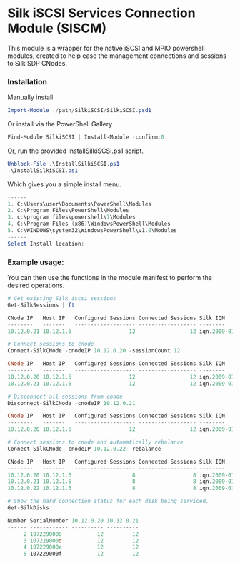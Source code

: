 # Silk iSCSI Services Connection Module (SISCM)
This module is a wrapper for the native iSCSI and MPIO powershell modules, created to help ease the management connections and sessions to Silk SDP CNodes. 

### Installation 
Manually install
```powershell
Import-Module ./path/SilkiSCSI/SilkiSCSI.psd1
```

Or install via the PowerShell Gallery
```powershell
Find-Module SilkiSCSI | Install-Module -confirm:0
```

Or, run the provided InstallSilkiSCSI.ps1 script. 
```powershell
Unblock-File .\InstallSilkiSCSI.ps1
.\InstallSilkiSCSI.ps1
```
Which gives you a simple install menu. 
```powershell
------
1. C:\Users\user\Documents\PowerShell\Modules
2. C:\Program Files\PowerShell\Modules
3. c:\program files\powershell\7\Modules
4. C:\Program Files (x86)\WindowsPowerShell\Modules
5. C:\WINDOWS\system32\WindowsPowerShell\v1.0\Modules
------
Select Install location:
```

### Example usage: 



You can then use the functions in the module manifest to perform the desired operations. 
```Powershell
# Get existing Silk iscsi sessions
Get-SilkSessions | ft

CNode IP   Host IP   Configured Sessions Connected Sessions Silk IQN
--------   -------   ------------------- ------------------ --------
10.12.0.21 10.12.1.6                  12                 12 iqn.2009-01.com.kaminario:storage.k2.1077801
```

```Powershell
# Connect sessions to cnode
Connect-SilkCNode -cnodeIP 10.12.0.20 -sessionCount 12

CNode IP   Host IP   Configured Sessions Connected Sessions Silk IQN
--------   -------   ------------------- ------------------ --------
10.12.0.20 10.12.1.6                  12                 12 iqn.2009-01.com.kaminario:storage.k2.1077801
10.12.0.21 10.12.1.6                  12                 12 iqn.2009-01.com.kaminario:storage.k2.1077801
```

```Powershell
# Disconnect all sessions from cnode
Disconnect-SilkCNode -cnodeIP 10.12.0.21

CNode IP   Host IP   Configured Sessions Connected Sessions Silk IQN
--------   -------   ------------------- ------------------ --------
10.12.0.20 10.12.1.6                  12                 12 iqn.2009-01.com.kaminario:storage.k2.1077801
```

```Powershell
# Connect sessions to cnode and automatically rebalance
Connect-SilkCNode -cnodeIP 10.12.0.22 -rebalance

CNode IP   Host IP   Configured Sessions Connected Sessions Silk IQN
--------   -------   ------------------- ------------------ --------
10.12.0.20 10.12.1.6                   8                  8 iqn.2009-01.com.kaminario:storage.k2.1077801
10.12.0.21 10.12.1.6                   8                  8 iqn.2009-01.com.kaminario:storage.k2.1077801
10.12.0.22 10.12.1.6                   8                  8 iqn.2009-01.com.kaminario:storage.k2.1077801
```

```Powershell
# Show the hard connection status for each disk being serviced. 
Get-SilkDisks

Number SerialNumber 10.12.0.20 10.12.0.21
------ ------------ ---------- ----------
     2 1072290000           12         12
     3 107229000d           12         12
     4 107229000e           12         12
     5 107229000f           12         12
```
